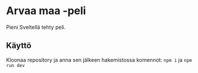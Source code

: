 # Arvaa maa -peli

Pieni Sveltellä tehty peli.

## Käyttö

Kloonaa repository ja anna sen jälkeen hakemistossa komennot:
`npm i`
ja
`npm run dev`

